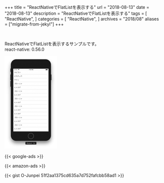 +++
title = "ReactNativeでFlatListを表示する"
url = "2018-08-13"
date = "2018-08-13"
description = "ReactNativeでFlatListを表示する"
tags = [
    "ReactNative",
]
categories = [
    "ReactNative",
]
archives = "2018/08"
aliases = ["migrate-from-jekyl"]
+++

<br>

ReactNativeでFlatListを表示するサンプルです。  
react-native: 0.56.0  

![alt](1.png)

<!-- Google Ads -->
{{< google-ads >}}

<!-- Amazon Ads -->
{{< amazon-ads >}}

{{< gist O-Junpei 51f2aa1375cd635a7d752fafcbb58ad1 >}}
